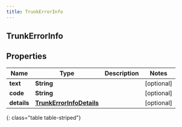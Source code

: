 ```yaml
---
title: TrunkErrorInfo
---
```


## TrunkErrorInfo

## Properties

| Name        | Type                                                                       | Description | Notes      |
| ----------- | -------------------------------------------------------------------------- | ----------- | ---------- |
| **text**    | <!----><!---->**String**<!---->                                            |             | [optional] |
| **code**    | <!----><!---->**String**<!---->                                            |             | [optional] |
| **details** | <!----><!---->[**TrunkErrorInfoDetails**](TrunkErrorInfoDetails.md)<!----> |             | [optional] |

{: class="table table-striped"}
